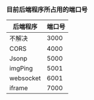 ### 目前后端程序所占用的端口号

| 后端程序 | 端口号 |
|----|----|
| 不解决 | 3000 |
| CORS | 4000 |
| Jsonp | 5000 |
| imgPing | 5001 |
| websocket | 6001 |
| iframe | 7000 |